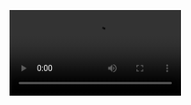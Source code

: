 <video src="https://raw.githubusercontent.com/blockcarft114/bck_blog_img/refs/heads/main/video_240904_193126.mp4"></video>